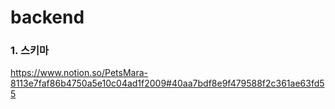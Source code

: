 # backend

### 1. 스키마
https://www.notion.so/PetsMara-8113e7faf86b4750a5e10c04ad1f2009#40aa7bdf8e9f479588f2c361ae63fd55
